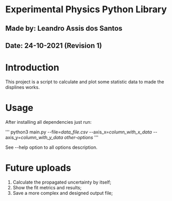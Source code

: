 # **Experimental Physics Python Library** 

## Made by: Leandro Assis dos Santos
## Date: 24-10-2021 (Revision 1)

# Introduction

This project is a script to calculate and plot some statistic data to made the displines works.

# Usage

After installing all dependencies just run:

'''
python3 main.py --file=_data_file.csv_ --axis_x=_column_with_x_data_ --axis_y=_column_with_y_data_ *other-options*
'''

See --help option to all options description.

# Future uploads

1. Calculate the propagated uncertainty by itself;
2. Show the fit metrics and results;
3. Save a more complex and designed output file;
